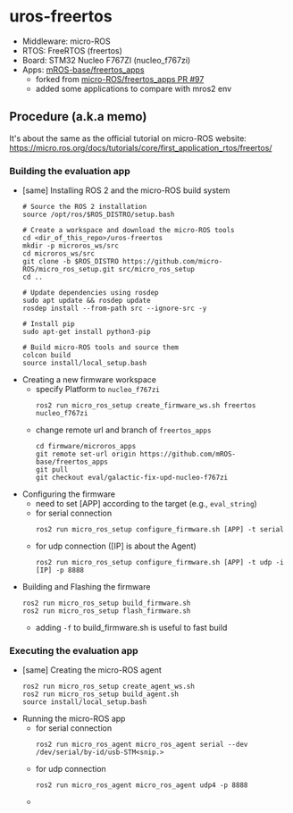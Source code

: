 # uros-freertos

- Middleware: micro-ROS
- RTOS: FreeRTOS (freertos)
- Board: STM32 Nucleo F767ZI (nucleo_f767zi)
- Apps: [mROS-base/freertos_apps](https://github.com/mROS-base/freertos_apps/tree/eval/galactic-fix-upd-nucleo-f767zi)
  - forked from [micro-ROS/freertos_apps PR #97](https://github.com/micro-ROS/freertos_apps/pull/97)
  - added some applications to compare with mros2 env

## Procedure (a.k.a memo)

It's about the same as the official tutorial on micro-ROS website: https://micro.ros.org/docs/tutorials/core/first_application_rtos/freertos/

### Building the evaluation app

- [same] Installing ROS 2 and the micro-ROS build system
  ```
  # Source the ROS 2 installation
  source /opt/ros/$ROS_DISTRO/setup.bash

  # Create a workspace and download the micro-ROS tools
  cd <dir_of_this_repo>/uros-freertos
  mkdir -p microros_ws/src
  cd microros_ws/src
  git clone -b $ROS_DISTRO https://github.com/micro-ROS/micro_ros_setup.git src/micro_ros_setup
  cd ..

  # Update dependencies using rosdep
  sudo apt update && rosdep update
  rosdep install --from-path src --ignore-src -y

  # Install pip
  sudo apt-get install python3-pip

  # Build micro-ROS tools and source them
  colcon build
  source install/local_setup.bash
  ```
- Creating a new firmware workspace
  - specify Platform to `nucleo_f767zi`
    ```
    ros2 run micro_ros_setup create_firmware_ws.sh freertos nucleo_f767zi
    ```
  - change remote url and branch of `freertos_apps`
    ```
    cd firmware/microros_apps
    git remote set-url origin https://github.com/mROS-base/freertos_apps
    git pull
    git checkout eval/galactic-fix-upd-nucleo-f767zi
    ```
- Configuring the firmware
  - need to set [APP] according to the target (e.g., `eval_string`)
  - for serial connection
    ```
    ros2 run micro_ros_setup configure_firmware.sh [APP] -t serial
    ```
  - for udp connection ([IP] is about the Agent)
    ```
    ros2 run micro_ros_setup configure_firmware.sh [APP] -t udp -i [IP] -p 8888
    ```
- Building and Flashing the firmware
  ```
  ros2 run micro_ros_setup build_firmware.sh
  ros2 run micro_ros_setup flash_firmware.sh
  ```
  - adding `-f` to build_firmware.sh is useful to fast build

### Executing the evaluation app

- [same] Creating the micro-ROS agent
  ```
  ros2 run micro_ros_setup create_agent_ws.sh
  ros2 run micro_ros_setup build_agent.sh
  source install/local_setup.bash
  ```
- Running the micro-ROS app
  - for serial connection
    ```
    ros2 run micro_ros_agent micro_ros_agent serial --dev /dev/serial/by-id/usb-STM<snip.>
    ```
  - for udp connection
    ```
    ros2 run micro_ros_agent micro_ros_agent udp4 -p 8888
    ```
  - 
